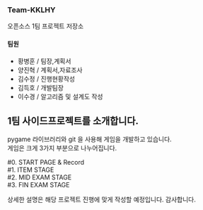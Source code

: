 ### Team-KKLHY
오픈소스 1팀 프로젝트 저장소<br>
#### 팀원
+ 황병훈 / 팀장,계획서 
+ 양진혁 / 계획서,자료조사 
+ 김수정 / 진행현황작성
+ 김득호 / 개발팀장
+ 이수경 / 알고리즘 및 설계도 작성

## 1팀 사이드프로젝트를 소개합니다.

pygame 라이브러리와 git 을 사용해 게임을 개발하고 있습니다.<br>
게임은 크게 3가지 부분으로 나누어집니다.<br>

#0. START PAGE & Record<br>
#1. ITEM STAGE<br>
#2. MID EXAM STAGE<br>
#3. FIN EXAM STAGE<br>


상세한 설명은 해당 프로젝트 진행에 맞게 작성할 예정입니다. 감사합니다.
